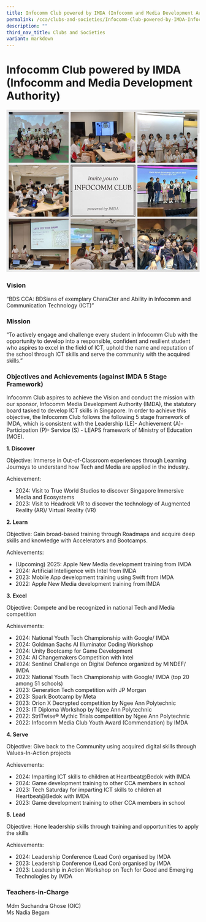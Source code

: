 ```yaml
---
title: Infocomm Club powered by IMDA (Infocomm and Media Development Authority)
permalink: /cca/clubs-and-societies/Infocomm-Club-powered-by-IMDA-Infocomm-and-Media-Development-Authority/
description: ""
third_nav_title: Clubs and Societies
variant: markdown
---
```

Infocomm Club powered by IMDA (Infocomm and Media Development Authority)&nbsp;
=========================================================================

![](/images/CCA/Infocomm%20Club/Infocomm_Club.jpeg)

### Vision
“BDS CCA: BDSians of exemplary CharaCter and Ability in Infocomm and Communication Technology (ICT)”

### Mission
“To actively engage and challenge every student in Infocomm Club with the opportunity to develop into a responsible, confident and resilient student who aspires to excel in the field of ICT, uphold the name and reputation of the school through ICT skills and serve the community with the acquired skills.”

### Objectives and Achievements (against IMDA 5 Stage Framework)
Infocomm Club aspires to achieve the Vision and conduct the mission with our sponsor, Infocomm Media Development Authority (IMDA), the statutory board tasked to develop ICT skills in Singapore. In order to achieve this objective, the Infocomm Club follows the following 5 stage framework of IMDA, which is consistent with the Leadership (LE)- Achievement (A)-Participation (P)- Service (S) - LEAPS framework of Ministry of Education (MOE).

**1.	Discover**

Objective: Immerse in Out-of-Classroom experiences through Learning Journeys to understand how Tech and Media are applied in the industry. 

Achievement: 
* 2024: Visit to True World Studios to discover Singapore Immersive Media and Ecosystems
* 2023: Visit to Headrock VR to discover the technology of Augmented Reality (AR)/ Virtual Reality (VR)
  

**2.	Learn**

Objective: Gain broad-based training through Roadmaps and acquire deep skills and knowledge with Accelerators and Bootcamps. 

Achievements: 
* (Upcoming) 2025: Apple New Media development training from IMDA
* 2024: Artificial Intelligence with Intel from IMDA
* 2023: Mobile App development training using Swift from IMDA
* 2022: Apple New Media development training from IMDA



**3.	Excel**

Objective: Compete and be recognized in national Tech and Media competition

Achievements:

* 2024: National Youth Tech Championship with Google/ IMDA
* 2024: Goldman Sachs AI Illuminator Coding Workshop
* 2024: Unity Bootcamp for Game Development
* 2024: AI Changemakers Competition with Intel
* 2024: Sentinel Challenge on Digital Defence organized by MINDEF/ IMDA
* 2023: National Youth Tech Championship with Google/ IMDA (top 20 among 51 schools)
* 2023: Generation Tech competition with JP Morgan
* 2023: Spark Bootcamp by Meta
* 2023: Orion X Decrypted  competition by Ngee Ann Polytechnic
* 2023: IT Diploma Workshop by Ngee Ann Polytechnic
* 2022: StrITwise® Mythic Trials competition by Ngee Ann Polytechnic
* 2022: Infocomm Media Club Youth Award (Commendation) by IMDA

**4.	Serve**

Objective: Give back to the Community using acquired digital skills through Values-In-Action projects

Achievements: 

* 2024: Imparting ICT skills to children at Heartbeat@Bedok with IMDA
* 2024: Game development training to other CCA members in school
* 2023: Tech Saturday for imparting ICT skills to children at Heartbeat@Bedok with IMDA
* 2023: Game development training to other CCA members in school


<b>5.	Lead</b>

Objective: Hone leadership skills through training and opportunities to apply the skills

Achievements: 
* 2024: Leadership Conference (Lead Con) organised by IMDA
* 2023: Leadership Conference (Lead Con) organised by IMDA
* 2023: Leadership in Action Workshop on Tech for Good and Emerging Technologies by IMDA
 

### Teachers-in-Charge

Mdm Suchandra Ghose&nbsp;(OIC)  <br>
Ms Nadia Begam <br>